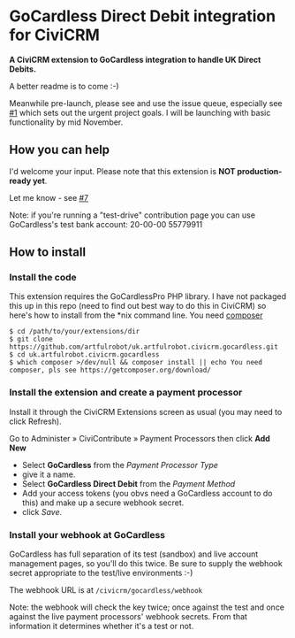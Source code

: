 # GoCardless Direct Debit integration for CiviCRM

**A CiviCRM extension to GoCardless integration to handle UK 
Direct Debits.**

A better readme is to come :-)

Meanwhile pre-launch, please see and use the issue queue, especially 
see [#1](https://github.com/artfulrobot/uk.artfulrobot.civicrm.gocardless/issues/1) which sets out the urgent project goals. I will be launching 
with basic functionality by mid November.


## How you can help

I'd welcome your input. Please note that this extension is **NOT 
production-ready yet**.

Let me know - see [#7](https://github.com/artfulrobot/uk.artfulrobot.civicrm.gocardless/issues/7)

Note: if you're running a "test-drive" contribution page you can use GoCardless's test bank account: 20-00-00 55779911


## How to install

### Install the code

This extension requires the GoCardlessPro PHP library. I have not packaged this up in this repo (need to find out best way to do this in CiviCRM) so here's how to install from the \*nix command line. You need [composer](https://getcomposer.org/download/)

    $ cd /path/to/your/extensions/dir
    $ git clone https://github.com/artfulrobot/uk.artfulrobot.civicrm.gocardless.git
    $ cd uk.artfulrobot.civicrm.gocardless
    $ which composer >/dev/null && composer install || echo You need composer, pls see https://getcomposer.org/download/

### Install the extension and create a payment processor

Install it through the CiviCRM Extensions screen as usual (you may need to click Refresh).

Go to Administer » CiviContribute » Payment Processors then click **Add New**

- Select **GoCardless** from the *Payment Processor Type*
- give it a name.
- Select **GoCardless Direct Debit** from the *Payment Method*
- Add your access tokens (you obvs need a GoCardless account to do this) and make up a secure webhook secret.
- click *Save*.

### Install your webhook at GoCardless

GoCardless has full separation of its test (sandbox) and live account management pages, so you'll do this twice. Be sure to supply the webhook secret appropriate to the test/live environments :-)

The webhook URL is at `/civicrm/gocardless/webhook`
    
Note: the webhook will check the key twice; once against the test and once against the live payment processors' webhook secrets. From that information it determines whether it's a test or not.

